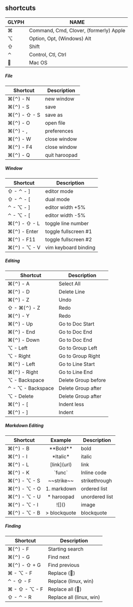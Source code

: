 ## shortcuts

GLYPH    | NAME
---------|----------------------------------------
&#8984;  | Command, Cmd, Clover, (formerly) Apple
&#8997;  | Option, Opt, (Windows) Alt
&#8679;  | Shift
&#8963;  | Control, Ctl, Ctrl
&#63743; | Mac OS

##### File

Shortcut                       | Description
-------------------------------|-------------------
&#8984;(&#8963;) - N           | new window
&#8984;(&#8963;) - S           | save
&#8984;(&#8963;) - &#8679; - S | save as
&#8984;(&#8963;) - O           | open file
&#8984;(&#8963;) - ,           | preferences
&#8984;(&#8963;) - W           | close window
&#8984;(&#8963;) - F4          | close window
&#8984;(&#8963;) - Q           | quit haroopad

##### Window
Shortcut                       | Description
-------------------------------|-------------------
&#8679; - &#8963; - ]          | editor mode
&#8679; - &#8963; - [          | dual mode
&#8963; - &#8997; - ]          | editor width +5%
&#8963; - &#8997; - [          | editor width -5%
&#8984;(&#8963;) - &#8679; - L | toggle line number
&#8984;(&#8963;) - Enter       | toggle fullscreen #1
&#8984;(&#8963;) - F11         | toggle fullscreen #2
&#8984;(&#8963;) - &#8997; - V | vim keyboard binding

##### Editing
 Shortcut                      | Description
-------------------------------|---------------------
&#8984;(&#8963;) - A           | Select All
&#8984;(&#8963;) - D           | Delete Line
&#8984;(&#8963;) - Z           | Undo
&#8679; - &#8984;(&#8963;) - Z | Redo
&#8984;(&#8963;) - Y           | Redo
&#8984;(&#8963;) - Up          | Go to Doc Start
&#8984;(&#8963;) - End         | Go to Doc End
&#8984;(&#8963;) - Down        | Go to Doc End
&#8997; - Left                 | Go to Group Left
&#8997; - Right                | Go to Group Right
&#8984;(&#8963;) - Left        | Go to Line Start
&#8984;(&#8963;) - Right       | Go to Line End
&#8997; - Backspace            | Delete Group before
&#8963; - &#8997; - Backspace  | Delete Group after
&#8997; - Delete               | Delete Group after
&#8984;(&#8963;) - [           | Indent less
&#8984;(&#8963;) - ]           | Indent

##### Markdown Editing
Shortcut                       | Example        | Description
-------------------------------|:--------------:|-------------------
&#8984;(&#8963;) - B           | \*\*Bold\*\*   | bold
&#8984;(&#8963;) - I           | \*Italic\*     | italic
&#8984;(&#8963;) - L           | \[link\](url)  | link
&#8984;(&#8963;) - K           | \`func`        | Inline code
&#8984;(&#8963;) - &#8997; - S | \~\~strike~~   | strikethrough
&#8984;(&#8963;) - &#8997; - O | 1. markdown    | ordered list
&#8984;(&#8963;) - &#8997; - U | * haroopad     | unordered list
&#8984;(&#8963;) - &#8997; - I | \!\[]()        | image
&#8984;(&#8963;) - &#8997; - B | > blockquote   | blockquote

##### Finding
Shortcut                        | Description
--------------------------------|-------------------
&#8984;(&#8963;) - F            | Starting search
&#8984;(&#8963;) - G            | Find next
&#8984;(&#8963;) - &#8679; + G  | Find previous
&#8984; - &#8997; - F           | Replace (&#63743;)
&#8963; - &#8679; - F           | Replace (linux, win)
&#8984; - &#8679; - &#8997; - F | Replace all (&#63743;)
&#8679; - &#8963; - R           | Replace all (linux, win)